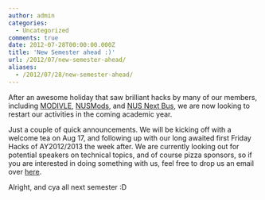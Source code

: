 ```yaml
---
author: admin
categories:
  - Uncategorized
comments: true
date: 2012-07-28T00:00:00.000Z
title: 'New Semester ahead :)'
url: /2012/07/new-semester-ahead/
aliases:
  - /2012/07/28/new-semester-ahead/
---
```


After an awesome holiday that saw brilliant hacks by many of our members, including <a href="//modivle.yrmichael.com/welcome" title="modivle" target="_blank">MODIVLE</a>, <a href="//nusmods.com/" title="nusmods" target="_blank">NUSMods</a>, and <a href="https://play.google.com/store/apps/details?id=nus.ais.mobile.android.shuttlebus&hl=en" title="nus next bus" target="_blank">NUS Next Bus</a>, we are now looking to restart our activities in the coming academic year.

Just a couple of quick announcements. We will be kicking off with a welcome tea on Aug 17, and following up with our long awaited first Friday Hacks of AY2012/2013 the week after. We are currently looking out for potential speakers on technical topics, and of course pizza sponsors, so if you are interested in doing something with us, feel free to drop us an email over <a href="/contact/" target="_blank">here</a>.

Alright, and cya all next semester :D

